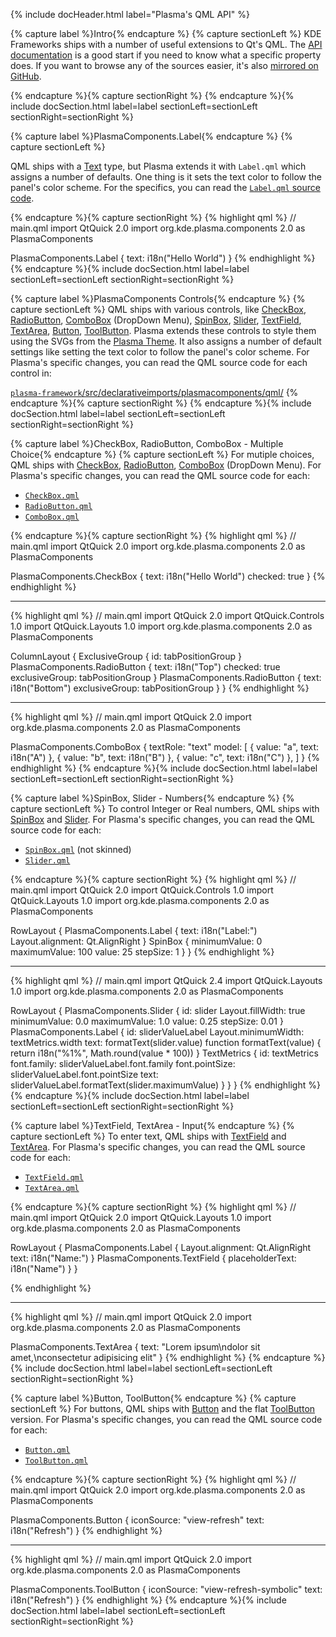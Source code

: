 <!-- ------- -->
{% include docHeader.html label="Plasma's QML API" %}


{% capture label %}Intro{% endcapture %}
{% capture sectionLeft %}
KDE Frameworks ships with a number of useful extensions to Qt's QML. The [API documentation](https://api.kde.org/frameworks/plasma-framework/html/index.html) is a good start if you need to know what a specific property does. If you want to browse any of the sources easier, it's also [mirrored on GitHub](https://github.com/KDE/plasma-framework/tree/master/src/declarativeimports/).


{% endcapture %}{% capture sectionRight %}
{% endcapture %}{% include docSection.html label=label sectionLeft=sectionLeft sectionRight=sectionRight %}


{% capture label %}PlasmaComponents.Label{% endcapture %}
{% capture sectionLeft %}

QML ships with a [Text](http://doc.qt.io/qt-5/qml-qtquick-text.html) type, but Plasma extends it with `Label.qml` which assigns a number of defaults. One thing is it sets the text color to follow the panel's color scheme. For the specifics, you can read the [`Label.qml` source code](https://github.com/KDE/plasma-framework/blob/master/src/declarativeimports/plasmacomponents/qml/Label.qml).

{% endcapture %}{% capture sectionRight %}
{% highlight qml %}
// main.qml
import QtQuick 2.0
import org.kde.plasma.components 2.0 as PlasmaComponents

PlasmaComponents.Label {
    text: i18n("Hello World")
}
{% endhighlight %}
{% endcapture %}{% include docSection.html label=label sectionLeft=sectionLeft sectionRight=sectionRight %}



{% capture label %}PlasmaComponents Controls{% endcapture %}
{% capture sectionLeft %}
QML ships with various controls, like [CheckBox](https://doc.qt.io/qt-5/qml-qtquick-controls-checkbox.html), [RadioButton](https://doc.qt.io/qt-5/qml-qtquick-controls-radiobutton.html), [ComboBox](https://doc.qt.io/qt-5/qml-qtquick-controls-combobox.html) (DropDown Menu), [SpinBox](https://doc.qt.io/qt-5/qml-qtquick-controls-spinbox.html), [Slider](https://doc.qt.io/qt-5/qml-qtquick-controls-slider.html), [TextField](https://doc.qt.io/qt-5/qml-qtquick-controls-textfield.html), [TextArea](https://doc.qt.io/qt-5/qml-qtquick-controls-textarea.html), [Button](https://doc.qt.io/qt-5/qml-qtquick-controls-button.html), [ToolButton](https://doc.qt.io/qt-5/qml-qtquick-controls-toolbutton.html). Plasma extends these controls to style them using the SVGs from the [Plasma Theme](https://techbase.kde.org/Development/Tutorials/Plasma5/ThemeDetails). It also assigns a number of default settings like setting the text color to follow the panel's color scheme. For Plasma's specific changes, you can read the QML source code for each control in:

[`plasma-framework`/src/declarativeimports/plasmacomponents/qml/](https://github.com/KDE/plasma-framework/tree/master/src/declarativeimports/plasmacomponents/qml)
{% endcapture %}{% capture sectionRight %}
{% endcapture %}{% include docSection.html label=label sectionLeft=sectionLeft sectionRight=sectionRight %}



{% capture label %}CheckBox, RadioButton, ComboBox - Multiple Choice{% endcapture %}
{% capture sectionLeft %}
For mutiple choices, QML ships with [CheckBox](https://doc.qt.io/qt-5/qml-qtquick-controls-checkbox.html), [RadioButton](https://doc.qt.io/qt-5/qml-qtquick-controls-radiobutton.html), [ComboBox](https://doc.qt.io/qt-5/qml-qtquick-controls-combobox.html) (DropDown Menu). For Plasma's specific changes, you can read the QML source code for each:

* [`CheckBox.qml`](https://github.com/KDE/plasma-framework/blob/master/src/declarativeimports/plasmacomponents/qml/CheckBox.qml)
* [`RadioButton.qml`](https://github.com/KDE/plasma-framework/blob/master/src/declarativeimports/plasmacomponents/qml/RadioButton.qml)
* [`ComboBox.qml`](https://github.com/KDE/plasma-framework/blob/master/src/declarativeimports/plasmacomponents/qml/ComboBox.qml)

{% endcapture %}{% capture sectionRight %}
{% highlight qml %}
// main.qml
import QtQuick 2.0
import org.kde.plasma.components 2.0 as PlasmaComponents

PlasmaComponents.CheckBox {
    text: i18n("Hello World")
    checked: true
}
{% endhighlight %}

---

{% highlight qml %}
// main.qml
import QtQuick 2.0
import QtQuick.Controls 1.0
import QtQuick.Layouts 1.0
import org.kde.plasma.components 2.0 as PlasmaComponents

ColumnLayout {
    ExclusiveGroup { id: tabPositionGroup }
    PlasmaComponents.RadioButton {
        text: i18n("Top")
        checked: true
        exclusiveGroup: tabPositionGroup
    }
    PlasmaComponents.RadioButton {
        text: i18n("Bottom")
        exclusiveGroup: tabPositionGroup
    }
}
{% endhighlight %}

---

{% highlight qml %}
// main.qml
import QtQuick 2.0
import org.kde.plasma.components 2.0 as PlasmaComponents

PlasmaComponents.ComboBox {
    textRole: "text"
    model: [
        { value: "a", text: i18n("A") },
        { value: "b", text: i18n("B") },
        { value: "c", text: i18n("C") },
    ]
}
{% endhighlight %}
{% endcapture %}{% include docSection.html label=label sectionLeft=sectionLeft sectionRight=sectionRight %}



{% capture label %}SpinBox, Slider - Numbers{% endcapture %}
{% capture sectionLeft %}
To control Integer or Real numbers, QML ships with [SpinBox](https://doc.qt.io/qt-5/qml-qtquick-controls-spinbox.html) and [Slider](https://doc.qt.io/qt-5/qml-qtquick-controls-slider.html). For Plasma's specific changes, you can read the QML source code for each:

* [`SpinBox.qml`](https://github.com/KDE/plasma-framework/blob/master/src/declarativeimports/plasmacomponents3/SpinBox.qml) (not skinned)
* [`Slider.qml`](https://github.com/KDE/plasma-framework/blob/master/src/declarativeimports/plasmacomponents/qml/Slider.qml)

{% endcapture %}{% capture sectionRight %}
{% highlight qml %}
// main.qml
import QtQuick 2.0
import QtQuick.Controls 1.0
import QtQuick.Layouts 1.0
import org.kde.plasma.components 2.0 as PlasmaComponents

RowLayout {
    PlasmaComponents.Label {
        text: i18n("Label:")
        Layout.alignment: Qt.AlignRight
    }
    SpinBox {
        minimumValue: 0
        maximumValue: 100
        value: 25
        stepSize: 1
    }
}
{% endhighlight %}

---

{% highlight qml %}
// main.qml
import QtQuick 2.4
import QtQuick.Layouts 1.0
import org.kde.plasma.components 2.0 as PlasmaComponents

RowLayout {
    PlasmaComponents.Slider {
        id: slider
        Layout.fillWidth: true
        minimumValue: 0.0
        maximumValue: 1.0
        value: 0.25
        stepSize: 0.01
    }
    PlasmaComponents.Label {
        id: sliderValueLabel
        Layout.minimumWidth: textMetrics.width
        text: formatText(slider.value)
        function formatText(value) {
            return i18n("%1%", Math.round(value * 100))
        }
        TextMetrics {
            id: textMetrics
            font.family: sliderValueLabel.font.family
            font.pointSize: sliderValueLabel.font.pointSize
            text: sliderValueLabel.formatText(slider.maximumValue)
        }
    }
}
{% endhighlight %}
{% endcapture %}{% include docSection.html label=label sectionLeft=sectionLeft sectionRight=sectionRight %}



{% capture label %}TextField, TextArea - Input{% endcapture %}
{% capture sectionLeft %}
To enter text, QML ships with [TextField](https://doc.qt.io/qt-5/qml-qtquick-controls-textfield.html) and [TextArea](https://doc.qt.io/qt-5/qml-qtquick-controls-textarea.html). For Plasma's specific changes, you can read the QML source code for each:

* [`TextField.qml`](https://github.com/KDE/plasma-framework/blob/master/src/declarativeimports/plasmacomponents/qml/TextField.qml)
* [`TextArea.qml`](https://github.com/KDE/plasma-framework/blob/master/src/declarativeimports/plasmacomponents/qml/TextArea.qml)

{% endcapture %}{% capture sectionRight %}
{% highlight qml %}
// main.qml
import QtQuick 2.0
import QtQuick.Layouts 1.0
import org.kde.plasma.components 2.0 as PlasmaComponents

RowLayout {
    PlasmaComponents.Label {
        Layout.alignment: Qt.AlignRight
        text: i18n("Name:")
    }
    PlasmaComponents.TextField {
        placeholderText: i18n("Name")
    }
}

{% endhighlight %}

---

{% highlight qml %}
// main.qml
import QtQuick 2.0
import org.kde.plasma.components 2.0 as PlasmaComponents

PlasmaComponents.TextArea {
    text: "Lorem ipsum\ndolor sit amet,\nconsectetur adipisicing elit"
}
{% endhighlight %}
{% endcapture %}{% include docSection.html label=label sectionLeft=sectionLeft sectionRight=sectionRight %}



{% capture label %}Button, ToolButton{% endcapture %}
{% capture sectionLeft %}
For buttons, QML ships with [Button](https://doc.qt.io/qt-5/qml-qtquick-controls-button.html) and the flat [ToolButton](https://doc.qt.io/qt-5/qml-qtquick-controls-toolbutton.html) version. For Plasma's specific changes, you can read the QML source code for each:

* [`Button.qml`](https://github.com/KDE/plasma-framework/blob/master/src/declarativeimports/plasmacomponents/qml/Button.qml)
* [`ToolButton.qml`](https://github.com/KDE/plasma-framework/blob/master/src/declarativeimports/plasmacomponents/qml/ToolButton.qml)

{% endcapture %}{% capture sectionRight %}
{% highlight qml %}
// main.qml
import QtQuick 2.0
import org.kde.plasma.components 2.0 as PlasmaComponents

PlasmaComponents.Button {
    iconSource: "view-refresh"
    text: i18n("Refresh")
}
{% endhighlight %}

---

{% highlight qml %}
// main.qml
import QtQuick 2.0
import org.kde.plasma.components 2.0 as PlasmaComponents

PlasmaComponents.ToolButton {
    iconSource: "view-refresh-symbolic"
    text: i18n("Refresh")
}
{% endhighlight %}
{% endcapture %}{% include docSection.html label=label sectionLeft=sectionLeft sectionRight=sectionRight %}



